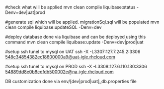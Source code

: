 #check what will be applied
mvn clean compile liquibase:status -Denv=dev|uat|prod

#generate sql which will be applied.  migrationSql.sql will be populated
mvn clean compile  liquibase:updateSQL -Denv=dev

#deploy database done via liquibase and can be deployed using this command
mvn clean compile liquibase:update -Denv=dev|prod|uat

#setup ssh tunel to mysql on UAT
ssh -X -L3307:127.7.245.2:3306  548c34854382ec18600000a9@uat-igle.rhcloud.com

#setup ssh tunel to mysql on PROD
ssh -X -L3308:127.6.110.130:3306  54889dd8e0b8cdfdb500002e@na-igle.rhcloud.com

DB customization done via env/[dev|prod|uat]_db.properties file